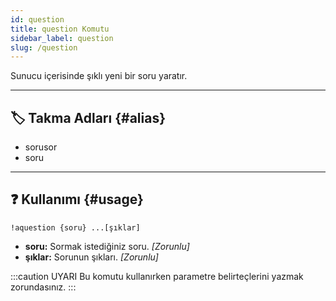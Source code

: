 ```yaml
---
id: question
title: question Komutu
sidebar_label: question
slug: /question
---
```

Sunucu içerisinde şıklı yeni bir soru yaratır.

---

## 🏷️ Takma Adları {#alias}

- sorusor
- soru

---

## ❓ Kullanımı {#usage}

`!aquestion {soru} ...[şıklar]`

- **soru:** Sormak istediğiniz soru. *[Zorunlu]*
- **şıklar:** Sorunun şıkları. *[Zorunlu]*

:::caution UYARI
Bu komutu kullanırken parametre belirteçlerini yazmak zorundasınız. 
:::
